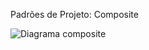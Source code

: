 Padrões de Projeto: Composite


![Diagrama composite](https://github.com/marcelosilva7/bertoti/assets/101959064/defec970-675b-47ef-857e-501777642a80)
